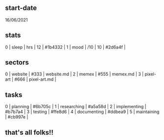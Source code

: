 ## start-date

16/06/2021

## stats

0 | sleep | hrs | 12 | #1b4332 |
1 | mood | /10 | 10 | #2d6a4f |

## sectors

0 | website | #333 | website.md |
2 | memex | #555 | memex.md |
3 | pixel-art | #666 | pixel-art.md |

## tasks

0 | planning | #6b705c |
1 | researching | #a5a58d |
2 | implementing | #b7b7a4 |
3 | testing | #ffe8d6 |
4 | documenting | #ddbea9 |
5 | maintaining | #cb997e |

## that's all folks!!